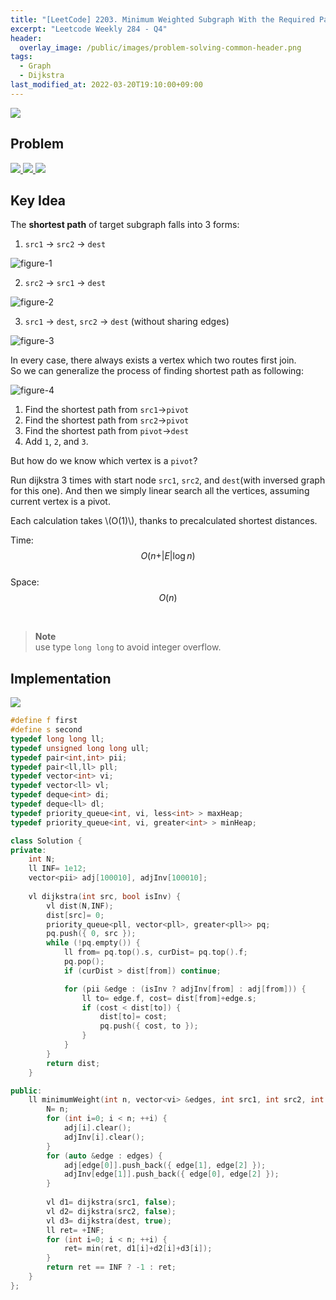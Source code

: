 ```yaml
---
title: "[LeetCode] 2203. Minimum Weighted Subgraph With the Required Paths explained"
excerpt: "Leetcode Weekly 284 - Q4"
header:
  overlay_image: /public/images/problem-solving-common-header.png
tags:
  - Graph
  - Dijkstra
last_modified_at: 2022-03-20T19:10:00+09:00
---
```

<a href="https://leetcode.com/">
    <img src="/public/images/leetcode-logo.jpeg"/>
</a>

## Problem
<a href="https://leetcode.com/problems/minimum-weighted-subgraph-with-the-required-paths/">
    <img src="/public/images/leetcode-2203-1.png"/>
    <img src="/public/images/leetcode-2203-2.png"/>
    <img src="/public/images/leetcode-2203-3.png"/>
</a>

<br/>

## Key Idea

The **shortest path** of target subgraph falls into 3 forms:  

1) `src1` -> `src2` -> `dest`  
<img src="/public/images/leetcode-2203-figure-1.png" title="figure-1">

2) `src2` -> `src1` -> `dest`  
<img src="/public/images/leetcode-2203-figure-2.png" title="figure-2">

3) `src1` -> `dest`, `src2` -> `dest` (without sharing edges)  
<img src="/public/images/leetcode-2203-figure-3.png" title="figure-3">

<br/>

In every case, there always exists a vertex which two routes first join.  
So we can generalize the process of finding shortest path as following:   

<img src="/public/images/leetcode-2203-figure-4.png" title="figure-4">

1. Find the shortest path from `src1`->`pivot`
2. Find the shortest path from `src2`->`pivot`
3. Find the shortest path from `pivot`->`dest`
4. Add `1`, `2`, and `3`.

But how do we know which vertex is a `pivot`?

Run dijkstra 3 times with start node `src1`, `src2`, and `dest`(with inversed graph for this one).
And then we simply linear search all the vertices, assuming current vertex is a pivot.

Each calculation takes \\(O(1)\\), thanks to precalculated shortest distances.

Time: $$O(n + \vert{E}\vert\log{n})$$  
Space: $$O(n)$$

<br/>

> **Note**  
use type `long long` to avoid integer overflow.

## Implementation

<img src="/public/images/leetcode-2203-result.png"/>

```cpp
#define f first
#define s second
typedef long long ll;
typedef unsigned long long ull;
typedef pair<int,int> pii;
typedef pair<ll,ll> pll;
typedef vector<int> vi;
typedef vector<ll> vl;
typedef deque<int> di;
typedef deque<ll> dl;
typedef priority_queue<int, vi, less<int> > maxHeap;
typedef priority_queue<int, vi, greater<int> > minHeap;

class Solution {
private:
    int N;
    ll INF= 1e12;
    vector<pii> adj[100010], adjInv[100010];
    
    vl dijkstra(int src, bool isInv) {
        vl dist(N,INF);
        dist[src]= 0;
        priority_queue<pll, vector<pll>, greater<pll>> pq;
        pq.push({ 0, src });
        while (!pq.empty()) {
            ll from= pq.top().s, curDist= pq.top().f;
            pq.pop();
            if (curDist > dist[from]) continue;

            for (pii &edge : (isInv ? adjInv[from] : adj[from])) {
                ll to= edge.f, cost= dist[from]+edge.s;
                if (cost < dist[to]) {
                    dist[to]= cost;
                    pq.push({ cost, to });
                }
            }
        }
        return dist;
    }

public:
    ll minimumWeight(int n, vector<vi> &edges, int src1, int src2, int dest) {
        N= n;
        for (int i=0; i < n; ++i) {
            adj[i].clear();
            adjInv[i].clear();
        }
        for (auto &edge : edges) {
            adj[edge[0]].push_back({ edge[1], edge[2] });
            adjInv[edge[1]].push_back({ edge[0], edge[2] });
        }
        
        vl d1= dijkstra(src1, false);
        vl d2= dijkstra(src2, false);
        vl d3= dijkstra(dest, true);
        ll ret= +INF;
        for (int i=0; i < n; ++i) {
            ret= min(ret, d1[i]+d2[i]+d3[i]);
        }
        return ret == INF ? -1 : ret;
    }
};
```
